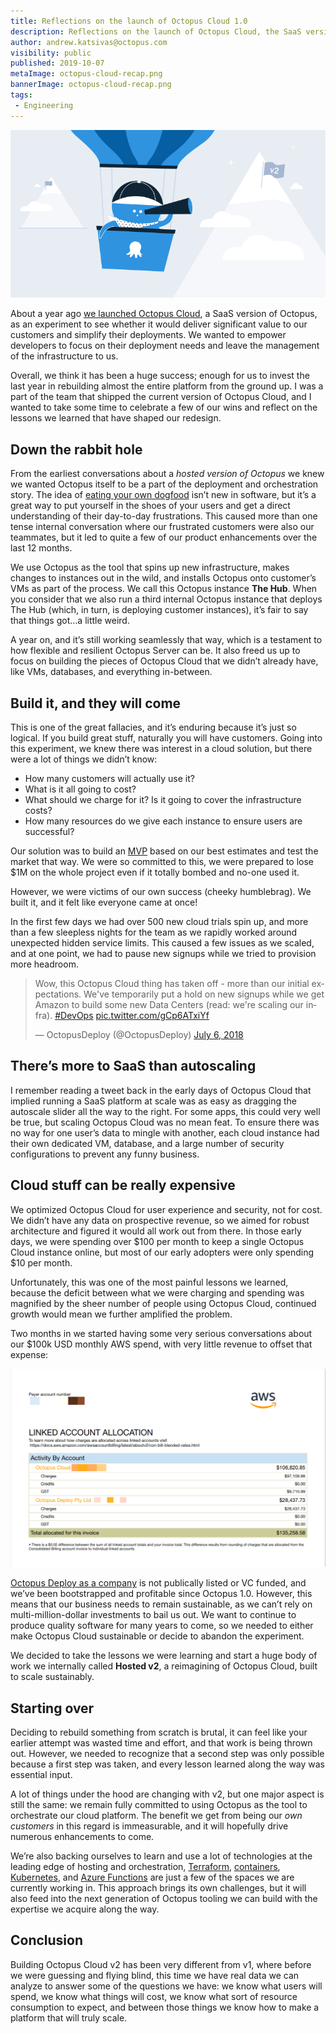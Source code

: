 ```yaml
---
title: Reflections on the launch of Octopus Cloud 1.0
description: Reflections on the launch of Octopus Cloud, the SaaS version of Octopus, and how it shaped our plans for Octopus Cloud 2.0.
author: andrew.katsivas@octopus.com
visibility: public
published: 2019-10-07
metaImage: octopus-cloud-recap.png
bannerImage: octopus-cloud-recap.png
tags:
 - Engineering
---
```


![Octopus in the balloon looking ahead to Octopus Cloud version 2.0](octopus-cloud-recap.png)

About a year ago [we launched Octopus Cloud](https://octopus.com/blog/announcing-octopus-cloud), a SaaS version of Octopus, as an experiment to see whether it would deliver significant value to our customers and simplify their deployments. We wanted to empower developers to focus on their deployment needs and leave the management of the infrastructure to us.

Overall, we think it has been a huge success; enough for us to invest the last year in rebuilding almost the entire platform from the ground up. I was a part of the team that shipped the current version of Octopus Cloud, and I wanted to take some time to celebrate a few of our wins and reflect on the lessons we learned that have shaped our redesign.

## Down the rabbit hole

From the earliest conversations about a *hosted version of Octopus* we knew we wanted Octopus itself to be a part of the deployment and orchestration story. The idea of [eating your own dogfood](https://en.wikipedia.org/wiki/Eating_your_own_dog_food) isn’t new in software, but it’s a great way to put yourself in the shoes of your users and get a direct understanding of their day-to-day frustrations. This caused more than one tense internal conversation where our frustrated customers were also our teammates, but it led to quite a few of our product enhancements over the last 12 months.

We use Octopus as the tool that spins up new infrastructure, makes changes to instances out in the wild, and installs Octopus onto customer’s VMs as part of the process. We call this Octopus instance **The Hub**. When you consider that we also run a third internal Octopus instance that deploys The Hub (which, in turn, is deploying customer instances), it’s fair to say that things got...a little weird. 

A year on, and it’s still working seamlessly that way, which is a testament to how flexible and resilient Octopus Server can be. It also freed us up to focus on building the pieces of Octopus Cloud that we didn’t already have, like VMs, databases, and everything in-between.

## Build it, and they will come

This is one of the great fallacies, and it’s enduring because it’s just so logical. If you build great stuff, naturally you will have customers. Going into this experiment, we knew there was interest in a cloud solution, but there were a lot of things we didn’t know: 

* How many customers will actually use it?
* What is it all going to cost?
* What should we charge for it? Is it going to cover the infrastructure costs?
* How many resources do we give each instance to ensure users are successful?

Our solution was to build an [MVP](https://en.wikipedia.org/wiki/Minimum_viable_product) based on our best estimates and test the market that way. We were so committed to this, we were prepared to lose $1M on the whole project even if it totally bombed and no-one used it.

However, we were victims of our own success (cheeky humblebrag). We built it, and it felt like everyone came at once! 

In the first few days we had over 500 new cloud trials spin up, and more than a few sleepless nights for the team as we rapidly worked around unexpected hidden service limits. This caused a few issues as we scaled, and at one point, we had to pause new signups while we tried to provision more headroom.

<blockquote class="twitter-tweet"><p lang="en" dir="ltr">Wow, this Octopus Cloud thing has taken off - more than our initial expectations. We&#39;ve temporarily put a hold on new signups while we get Amazon to build some new Data Centers (read: we&#39;re scaling our infra). <a href="https://twitter.com/hashtag/DevOps?src=hash&amp;ref_src=twsrc%5Etfw">#DevOps</a> <a href="https://t.co/gCp6ATxiYf">pic.twitter.com/gCp6ATxiYf</a></p>&mdash; OctopusDeploy (@OctopusDeploy) <a href="https://twitter.com/OctopusDeploy/status/1015048915605831680?ref_src=twsrc%5Etfw">July 6, 2018</a></blockquote> <script async src="https://platform.twitter.com/widgets.js" charset="utf-8"></script>

## There’s more to SaaS than autoscaling

I remember reading a tweet back in the early days of Octopus Cloud that implied running a SaaS platform at scale was as easy as dragging the autoscale slider all the way to the right. For some apps, this could very well be true, but scaling Octopus Cloud was no mean feat. To ensure there was no way for one user’s data to mingle with another, each cloud instance had their own dedicated VM, database, and a large number of security configurations to prevent any funny business.

## Cloud stuff can be really expensive

We optimized Octopus Cloud for user experience and security, not for cost. We didn’t have any data on prospective revenue, so we aimed for robust architecture and figured it would all work out from there. In those early days, we were spending over $100 per month to keep a single Octopus Cloud instance online, but most of our early adopters were only spending $10 per month.

Unfortunately, this was one of the most painful lessons we learned, because the deficit between what we were charging and spending was magnified by the sheer number of people using Octopus Cloud, continued growth would mean we further amplified the problem.

Two months in we started having some very serious conversations about our $100k USD monthly AWS spend, with very little revenue to offset that expense:

![Octopus Cloud AWS is $100,000 plus per month](octopus-cloud-aws-bill.png)

[Octopus Deploy as a company](https://octopus.com/company) is not publically listed or VC funded, and we’ve been bootstrapped and profitable since Octopus 1.0. However, this means that our business needs to remain sustainable, as we can’t rely on multi-million-dollar investments to bail us out. We want to continue to produce quality software for many years to come, so we needed to either make Octopus Cloud sustainable or decide to abandon the experiment.

We decided to take the lessons we were learning and start a huge body of work we internally called **Hosted v2**, a reimagining of Octopus Cloud, built to scale sustainably.

## Starting over

Deciding to rebuild something from scratch is brutal, it can feel like your earlier attempt was wasted time and effort, and that work is being thrown out. However, we needed to recognize that a second step was only possible because a first step was taken, and every lesson learned along the way was essential input. 

A lot of things under the hood are changing with v2, but one major aspect is still the same: we remain fully committed to using Octopus as the tool to orchestrate our cloud platform. The benefit we get from being our *own customers* in this regard is immeasurable, and it will hopefully drive numerous enhancements to come.

We’re also backing ourselves to learn and use a lot of technologies at the leading edge of hosting and orchestration, [Terraform](https://github.com/OctopusDeploy/terraform-provider-octopusdeploy), [containers](https://hub.docker.com/r/octopusdeploy/octopusdeploy), [Kubernetes](https://docs.microsoft.com/en-us/azure/aks/), and [Azure Functions](https://docs.microsoft.com/en-us/azure/azure-functions/) are just a few of the spaces we are currently working in. This approach brings its own challenges, but it will also feed into the next generation of Octopus tooling we can build with the expertise we acquire along the way.

## Conclusion

Building Octopus Cloud v2 has been very different from v1, where before we were guessing and flying blind, this time we have real data we can analyze to answer some of the questions we have: we know what users will spend, we know what things will cost, we know what sort of resource consumption to expect, and between those things we know how to make a platform that will truly scale.
